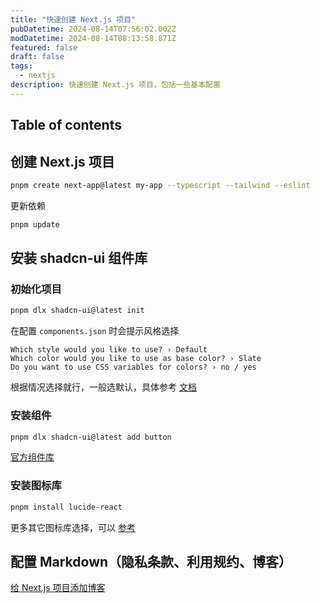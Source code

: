 ```yaml
---
title: "快速创建 Next.js 项目"
pubDatetime: 2024-08-14T07:56:02.002Z
modDatetime: 2024-08-14T08:13:58.871Z
featured: false
draft: false
tags:
  - nextjs
description: 快速创建 Next.js 项目，包括一些基本配置
---
```


## Table of contents


## 创建 Next.js 项目

```bash
pnpm create next-app@latest my-app --typescript --tailwind --eslint
```

更新依赖

```bash
pnpm update
```

## 安装 shadcn-ui 组件库

### 初始化项目

```bash
pnpm dlx shadcn-ui@latest init
```

在配置 `components.json` 时会提示风格选择

```
Which style would you like to use? › Default
Which color would you like to use as base color? › Slate
Do you want to use CSS variables for colors? › no / yes
```
根据情况选择就行，一般选默认，具体参考 [文档](https://ui.shadcn.com/themes)

### 安装组件

```bash
pnpm dlx shadcn-ui@latest add button
```

[官方组件库](https://ui.shadcn.com/docs/components/accordion)

### 安装图标库

```bash
pnpm install lucide-react
```
更多其它图标库选择，可以 [参考](/nextjs-fullstack-tech-stack-guide)

## 配置 Markdown（隐私条款、利用规约、博客）

[给 Next.js 项目添加博客](/add-blog-to-nextjs-project)
